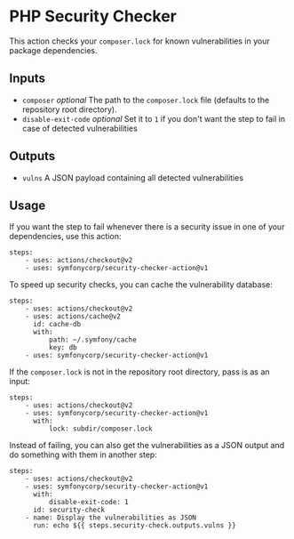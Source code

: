 PHP Security Checker
====================

This action checks your `composer.lock` for known vulnerabilities in your package dependencies.

Inputs
------

* `composer` *optional* The path to the `composer.lock` file (defaults to the repository root directory).
* `disable-exit-code` *optional* Set it to `1` if you don't want the step to fail in case of detected vulnerabilities

Outputs
-------

* `vulns` A JSON payload containing all detected vulnerabilities

Usage
-----

If you want the step to fail whenever there is a security issue in one of your
dependencies, use this action:

    steps:
        - uses: actions/checkout@v2
        - uses: symfonycorp/security-checker-action@v1

To speed up security checks, you can cache the vulnerability database:

    steps:
        - uses: actions/checkout@v2
        - uses: actions/cache@v2
          id: cache-db
          with:
              path: ~/.symfony/cache
              key: db
        - uses: symfonycorp/security-checker-action@v1

If the `composer.lock` is not in the repository root directory, pass is as an
input:

    steps:
        - uses: actions/checkout@v2
        - uses: symfonycorp/security-checker-action@v1
          with:
              lock: subdir/composer.lock

Instead of failing, you can also get the vulnerabilities as a JSON output and
do something with them in another step:

    steps:
        - uses: actions/checkout@v2
        - uses: symfonycorp/security-checker-action@v1
          with:
              disable-exit-code: 1
          id: security-check
        - name: Display the vulnerabilities as JSON
          run: echo ${{ steps.security-check.outputs.vulns }}
